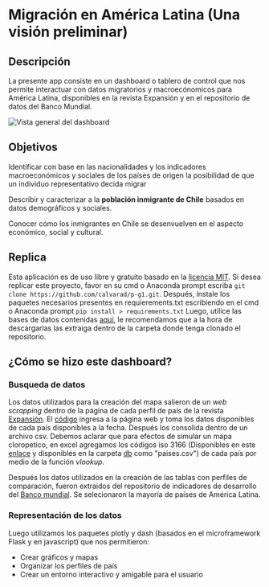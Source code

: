 # Migración en América Latina (Una visión preliminar)

## Descripción
La presente app consiste en un dashboard o tablero de control que nos permite interactuar con datos migratorios y macroecónomicos para América Latina, disponibles en la revista Expansión y en el repositorio de datos del Banco Mundial.

![Vista general del dashboard](https://github.com/calvarad/p-g1/blob/master/General.gif)
## Objetivos
Identificar con base en las nacionalidades y los indicadores macroeconómicos y sociales de los países de origen la posibilidad de que un individuo representativo decida migrar

Describir y caracterizar a la **población inmigrante de Chile** basados en datos demográficos y sociales. 

Conocer cómo los inmigrantes en Chile se desenvuelven en el aspecto económico, social y cultural.

## Replica
Esta aplicación es de uso libre y gratuito basado en la [licencia MIT](https://github.com/calvarad/p-g1/blob/master/LICENSE.txt).
Si desea replicar este proyecto, favor en su cmd o Anaconda prompt escriba `git clone https://github.com/calvarad/p-g1.git`. 
Después, instale los paquetes necesarios presentes en requierements.txt escribiendo en el cmd o Anaconda prompt `pip install > requirements.txt`
Luego, utilice las bases de datos contenidas [aquí](https://www.dropbox.com/sh/6y8ec7p3cz0uxme/AACoT7PymDcHXj6iHtiTf6fPa?dl=0), le recomendamos que a la hora de descargarlas las extraiga dentro de la carpeta donde tenga clonado el repositorio.

## ¿Cómo se hizo este dashboard?
### Busqueda de datos 

Los datos utilizados para la creación del mapa salieron de un *web scrapping* dentro de la página de cada perfil de país de la revista [Expansión](https://datosmacro.expansion.com/demografia/migracion/inmigracion/chile). El [código](https://github.com/calvarad/p-g1/blob/master/Web_data.py) ingresa a la página web y toma los datos disponibles de cada país disponibles a la fecha. Después los consolida dentro de un archivo csv. 
Debemos aclarar que para efectos de simular un mapa cloropetico, en excel agregamos los códigos iso 3166 (Disponibles en este [enlace](https://github.com/lukes/ISO-3166-Countries-with-Regional-Codes/blob/master/all/all.csv) y disponibles en la carpeta [db](https://www.dropbox.com/sh/6y8ec7p3cz0uxme/AACoT7PymDcHXj6iHtiTf6fPa?dl=0) como "paises.csv") de cada país por medio de la función *vlookup*.

Después los datos utilizados en la creación de las tablas con perfiles de comparación, fueron extraidos del repositorio de indicadores de desarrollo del [Banco mundial](http://databank.worldbank.org/data/source/world-development-indicators#). Se selecionaron la mayoría de países de América Latina.

### Representación de los datos

Luego utilizamos los paquetes plotly y dash (basados en el microframework Flask y en javascript) que nos permitieron:
* Crear gráficos y mapas
* Organizar los perfiles de país
* Crear un entorno interactivo y amigable para el usuario




